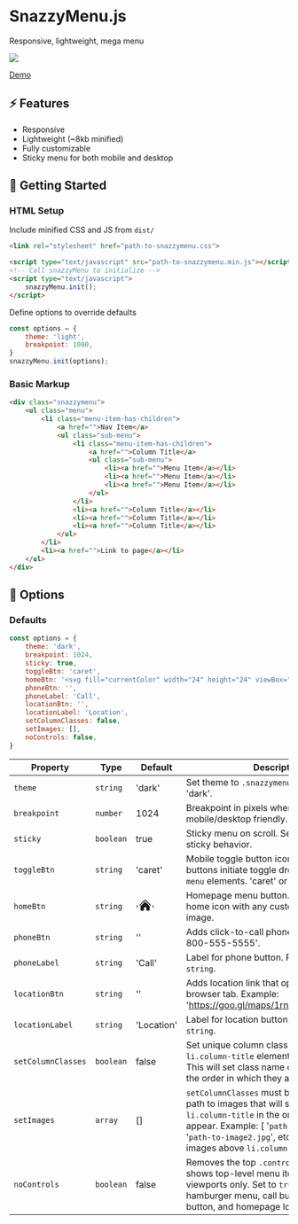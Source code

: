# SnazzyMenu.js

Responsive, lightweight, mega menu

<a href="https://github.com/teloe/snazzymenu/blob/main/LICENSE"><img src="https://img.shields.io/github/license/teloe/snazzymenu?style=for-the-badge" /></a>

[Demo](https://teloe.me/snazzymenu/)

## ⚡️  Features

-   Responsive
-   Lightweight (~8kb minified)
-   Fully customizable
-   Sticky menu for both mobile and desktop

## 🔧 Getting Started
### HTML Setup
Include minified CSS and JS from `dist/`

```html
<link rel="stylesheet" href="path-to-snazzymenu.css">

<script type="text/javascript" src="path-to-snazzymenu.min.js"></script>
<!-- Call snazzyMenu to initialize -->
<script type="text/javascript">
    snazzyMenu.init();
</script>
```

Define options to override defaults
```js
const options = {
    theme: 'light',
    breakpoint: 1000,
}
snazzyMenu.init(options);
```

### Basic Markup
```html
<div class="snazzymenu">
    <ul class="menu">
        <li class="menu-item-has-children">
            <a href="">Nav Item</a>
            <ul class="sub-menu">
                <li class="menu-item-has-children">
                    <a href="">Column Title</a>
                    <ul class="sub-menu">
                        <li><a href="">Menu Item</a></li>
                        <li><a href="">Menu Item</a></li>
                        <li><a href="">Menu Item</a></li>
                    </ul>
                </li>
                <li><a href="">Column Title</a></li>
                <li><a href="">Column Title</a></li>
                <li><a href="">Column Title</a></li>
            </ul>
        </li>
        <li><a href="">Link to page</a></li>
    </ul>
</div>
```


## 🔌 Options
### Defaults
```js
const options = {
    theme: 'dark',
    breakpoint: 1024,
    sticky: true,
    toggleBtn: 'caret',
    homeBtn: '<svg fill="currentColor" width="24" height="24" viewBox="0 0 24 24" xmlns="http://www.w3.org/2000/svg" aria-hidden="true"><path d="M11.47 3.84a.75.75 0 011.06 0l8.69 8.69a.75.75 0 101.06-1.06l-8.689-8.69a2.25 2.25 0 00-3.182 0l-8.69 8.69a.75.75 0 001.061 1.06l8.69-8.69z"></path><path d="M12 5.432l8.159 8.159c.03.03.06.058.091.086v6.198c0 1.035-.84 1.875-1.875 1.875H15a.75.75 0 01-.75-.75v-4.5a.75.75 0 00-.75-.75h-3a.75.75 0 00-.75.75V21a.75.75 0 01-.75.75H5.625a1.875 1.875 0 01-1.875-1.875v-6.198a2.29 2.29 0 00.091-.086L12 5.43z"></path></svg>',
    phoneBtn: '',
    phoneLabel: 'Call',
    locationBtn: '',
    locationLabel: 'Location',
    setColumnClasses: false,
    setImages: [],
    noControls: false,
}
```


| Property           | Type      | Default                                                                                                                                                                                                                                                                                                                                                                                                                                                                                                                                                                 | Description                                                                                                                                                                                                                                                               |
|--------------------|-----------|-------------------------------------------------------------------------------------------------------------------------------------------------------------------------------------------------------------------------------------------------------------------------------------------------------------------------------------------------------------------------------------------------------------------------------------------------------------------------------------------------------------------------------------------------------------------------|---------------------------------------------------------------------------------------------------------------------------------------------------------------------------------------------------------------------------------------------------------------------------|
| `theme`            | `string`  | 'dark'                                                                                                                                                                                                                                                                                                                                                                                                                                                                                                                                                                  | Set theme to `.snazzymenu` element. 'light' or 'dark'.                                                                                                                                                                                                                    |
| `breakpoint`       | `number`  | 1024                                                                                                                                                                                                                                                                                                                                                                                                                                                                                                                                                                    | Breakpoint in pixels where menu becomes mobile/desktop friendly.                                                                                                                                                                                                          |
| `sticky`           | `boolean` | true                                                                                                                                                                                                                                                                                                                                                                                                                                                                                                                                                                    | Sticky menu on scroll. Set `false` to disable sticky behavior.                                                                                                                                                                                                            |
| `toggleBtn`        | `string`  | 'caret'                                                                                                                                                                                                                                                                                                                                                                                                                                                                                                                                                                 | Mobile toggle button icon style. These buttons initiate toggle dropdown for `.sub-menu` elements. 'caret' or 'plus'.                                                                                                                                                      |
| `homeBtn`          | `string`  | '<svg fill="currentColor" width="24" height="24" viewBox="0 0 24 24" xmlns="http://www.w3.org/2000/svg" aria-hidden="true"><path d="M11.47 3.84a.75.75 0 011.06 0l8.69 8.69a.75.75 0 101.06-1.06l-8.689-8.69a2.25 2.25 0 00-3.182 0l-8.69 8.69a.75.75 0 001.061 1.06l8.69-8.69z"></path><path d="M12 5.432l8.159 8.159c.03.03.06.058.091.086v6.198c0 1.035-.84 1.875-1.875 1.875H15a.75.75 0 01-.75-.75v-4.5a.75.75 0 00-.75-.75h-3a.75.75 0 00-.75.75V21a.75.75 0 01-.75.75H5.625a1.875 1.875 0 01-1.875-1.875v-6.198a2.29 2.29 0 00.091-.086L12 5.43z"></path></svg>' | Homepage menu button. Replace default home icon with any custom brand/logo image.                                                                                                                                                                                         |
| `phoneBtn`         | `string`  | ''                                                                                                                                                                                                                                                                                                                                                                                                                                                                                                                                                                      | Adds click-to-call phone link. Example: '1-800-555-5555'.                                                                                                                                                                                                                 |
| `phoneLabel`       | `string`  | 'Call'                                                                                                                                                                                                                                                                                                                                                                                                                                                                                                                                                                  | Label for phone button. Replace with any `string`.                                                                                                                                                                                                                        |
| `locationBtn`      | `string`  | ''                                                                                                                                                                                                                                                                                                                                                                                                                                                                                                                                                                      | Adds location link that opens in new browser tab. Example: 'https://goo.gl/maps/1rnrs4MPkKKSsKPL7'.                                                                                                                                                                       |
| `locationLabel`    | `string`  | 'Location'                                                                                                                                                                                                                                                                                                                                                                                                                                                                                                                                                              | Label for location button. Replace with any `string`.                                                                                                                                                                                                                     |
| `setColumnClasses` | `boolean` | false                                                                                                                                                                                                                                                                                                                                                                                                                                                                                                                                                                   | Set unique column class names to each `li.column-title` element in mega menu. This will set class name of `li.column-[i]` in the order in which they appear.                                                                                                              |
| `setImages`        | `array`   | []                                                                                                                                                                                                                                                                                                                                                                                                                                                                                                                                                                      | `setColumnClasses` must be `true`. Set the path to images that will show above each `li.column-title` in the order in which they appear. Example: [ '`path-to-img1.jpg`', '`path-to-image2.jpg`', etc. ]. This will display images above `li.column-1` and `li.column-2`. |
| `noControls`       | `boolean` | false                                                                                                                                                                                                                                                                                                                                                                                                                                                                                                                                                                   | Removes the top `.controls` element and shows top-level menu items on desktop viewports only. Set to `true` will remove hamburger menu, call button, location button, and homepage logo/button.                                                                           |
